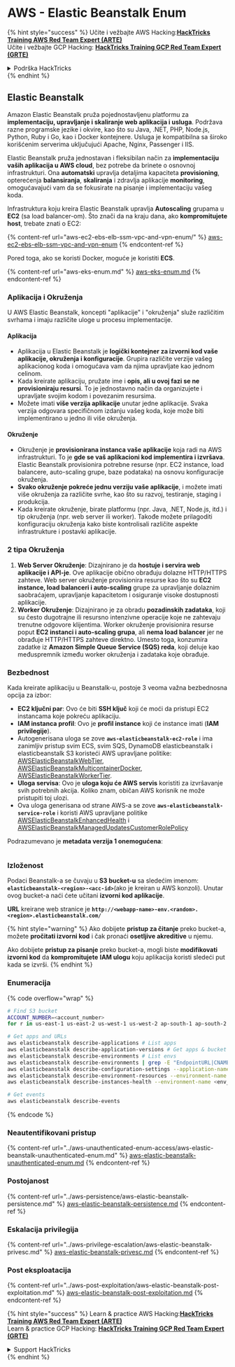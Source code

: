 # AWS - Elastic Beanstalk Enum

{% hint style="success" %}
Učite i vežbajte AWS Hacking:<img src="../../../.gitbook/assets/image (1) (1).png" alt="" data-size="line">[**HackTricks Training AWS Red Team Expert (ARTE)**](https://training.hacktricks.xyz/courses/arte)<img src="../../../.gitbook/assets/image (1) (1).png" alt="" data-size="line">\
Učite i vežbajte GCP Hacking: <img src="../../../.gitbook/assets/image (2).png" alt="" data-size="line">[**HackTricks Training GCP Red Team Expert (GRTE)**<img src="../../../.gitbook/assets/image (2).png" alt="" data-size="line">](https://training.hacktricks.xyz/courses/grte)

<details>

<summary>Podrška HackTricks</summary>

* Proverite [**planove pretplate**](https://github.com/sponsors/carlospolop)!
* **Pridružite se** 💬 [**Discord grupi**](https://discord.gg/hRep4RUj7f) ili [**telegram grupi**](https://t.me/peass) ili **pratite** nas na **Twitteru** 🐦 [**@hacktricks\_live**](https://twitter.com/hacktricks\_live)**.**
* **Podelite hakerske trikove slanjem PR-ova na** [**HackTricks**](https://github.com/carlospolop/hacktricks) i [**HackTricks Cloud**](https://github.com/carlospolop/hacktricks-cloud) github repozitorijume.

</details>
{% endhint %}

## Elastic Beanstalk

Amazon Elastic Beanstalk pruža pojednostavljenu platformu za **implementaciju, upravljanje i skaliranje web aplikacija i usluga**. Podržava razne programske jezike i okvire, kao što su Java, .NET, PHP, Node.js, Python, Ruby i Go, kao i Docker kontejnere. Usluga je kompatibilna sa široko korišćenim serverima uključujući Apache, Nginx, Passenger i IIS.

Elastic Beanstalk pruža jednostavan i fleksibilan način za **implementaciju vaših aplikacija u AWS cloud**, bez potrebe da brinete o osnovnoj infrastrukturi. Ona **automatski** upravlja detaljima kapaciteta **provisioning**, opterećenja **balansiranja**, **skaliranja** i zdravlja aplikacije **monitoring**, omogućavajući vam da se fokusirate na pisanje i implementaciju vašeg koda.

Infrastruktura koju kreira Elastic Beanstalk upravlja **Autoscaling** grupama u **EC2** (sa load balancer-om). Što znači da na kraju dana, ako **kompromitujete host**, trebate znati o EC2:

{% content-ref url="aws-ec2-ebs-elb-ssm-vpc-and-vpn-enum/" %}
[aws-ec2-ebs-elb-ssm-vpc-and-vpn-enum](aws-ec2-ebs-elb-ssm-vpc-and-vpn-enum/)
{% endcontent-ref %}

Pored toga, ako se koristi Docker, moguće je koristiti **ECS**.

{% content-ref url="aws-eks-enum.md" %}
[aws-eks-enum.md](aws-eks-enum.md)
{% endcontent-ref %}

### Aplikacija i Okruženja

U AWS Elastic Beanstalk, koncepti "aplikacije" i "okruženja" služe različitim svrhama i imaju različite uloge u procesu implementacije.

#### Aplikacija

* Aplikacija u Elastic Beanstalk je **logički kontejner za izvorni kod vaše aplikacije, okruženja i konfiguracije**. Grupira različite verzije vašeg aplikacionog koda i omogućava vam da njima upravljate kao jednom celinom.
* Kada kreirate aplikaciju, pružate ime i **opis, ali u ovoj fazi se ne provisioniraju resursi**. To je jednostavno način da organizujete i upravljate svojim kodom i povezanim resursima.
* Možete imati **više verzija aplikacije** unutar jedne aplikacije. Svaka verzija odgovara specifičnom izdanju vašeg koda, koje može biti implementirano u jedno ili više okruženja.

#### Okruženje

* Okruženje je **provisionirana instanca vaše aplikacije** koja radi na AWS infrastrukturi. To je **gde se vaš aplikacioni kod implementira i izvršava**. Elastic Beanstalk provisionira potrebne resurse (npr. EC2 instance, load balancere, auto-scaling grupe, baze podataka) na osnovu konfiguracije okruženja.
* **Svako okruženje pokreće jednu verziju vaše aplikacije**, i možete imati više okruženja za različite svrhe, kao što su razvoj, testiranje, staging i produkcija.
* Kada kreirate okruženje, birate platformu (npr. Java, .NET, Node.js, itd.) i tip okruženja (npr. web server ili worker). Takođe možete prilagoditi konfiguraciju okruženja kako biste kontrolisali različite aspekte infrastrukture i postavki aplikacije.

### 2 tipa Okruženja

1. **Web Server Okruženje**: Dizajnirano je da **hostuje i servira web aplikacije i API-je**. Ove aplikacije obično obrađuju dolazne HTTP/HTTPS zahteve. Web server okruženje provisionira resurse kao što su **EC2 instance, load balanceri i auto-scaling** grupe za upravljanje dolaznim saobraćajem, upravljanje kapacitetom i osiguranje visoke dostupnosti aplikacije.
2. **Worker Okruženje**: Dizajnirano je za obradu **pozadinskih zadataka**, koji su često dugotrajne ili resursno intenzivne operacije koje ne zahtevaju trenutne odgovore klijentima. Worker okruženje provisionira resurse poput **EC2 instanci i auto-scaling grupa**, ali **nema load balancer** jer ne obrađuje HTTP/HTTPS zahteve direktno. Umesto toga, konzumira zadatke iz **Amazon Simple Queue Service (SQS) reda**, koji deluje kao međuspremnik između worker okruženja i zadataka koje obrađuje.

### Bezbednost

Kada kreirate aplikaciju u Beanstalk-u, postoje 3 veoma važna bezbednosna opcija za izbor:

* **EC2 ključni par**: Ovo će biti **SSH ključ** koji će moći da pristupi EC2 instancama koje pokreću aplikaciju.
* **IAM instanca profil**: Ovo je **profil instance** koji će instance imati (**IAM privilegije**).
* Autogenerisana uloga se zove **`aws-elasticbeanstalk-ec2-role`** i ima zanimljiv pristup svim ECS, svim SQS, DynamoDB elasticbeanstalk i elasticbeanstalk S3 koristeći AWS upravljane politike: [AWSElasticBeanstalkWebTier](https://us-east-1.console.aws.amazon.com/iam/home#/policies/arn:aws:iam::aws:policy/AWSElasticBeanstalkWebTier), [AWSElasticBeanstalkMulticontainerDocker](https://us-east-1.console.aws.amazon.com/iam/home#/policies/arn:aws:iam::aws:policy/AWSElasticBeanstalkMulticontainerDocker), [AWSElasticBeanstalkWorkerTier](https://us-east-1.console.aws.amazon.com/iam/home#/policies/arn:aws:iam::aws:policy/AWSElasticBeanstalkWorkerTier).
* **Uloga servisa**: Ovo je **uloga koju će AWS servis** koristiti za izvršavanje svih potrebnih akcija. Koliko znam, običan AWS korisnik ne može pristupiti toj ulozi.
* Ova uloga generisana od strane AWS-a se zove **`aws-elasticbeanstalk-service-role`** i koristi AWS upravljane politike [AWSElasticBeanstalkEnhancedHealth](https://us-east-1.console.aws.amazon.com/iam/home#/policies/arn:aws:iam::aws:policy/service-role/AWSElasticBeanstalkEnhancedHealth) i [AWSElasticBeanstalkManagedUpdatesCustomerRolePolicy](https://us-east-1.console.aws.amazon.com/iamv2/home?region=us-east-1#/roles/details/aws-elasticbeanstalk-service-role?section=permissions)

Podrazumevano je **metadata verzija 1 onemogućena**:

<figure><img src="../../../.gitbook/assets/image (103).png" alt=""><figcaption></figcaption></figure>

### Izloženost

Podaci Beanstalk-a se čuvaju u **S3 bucket-u** sa sledećim imenom: **`elasticbeanstalk-<region>-<acc-id>`**(ako je kreiran u AWS konzoli). Unutar ovog bucket-a naći ćete učitani **izvorni kod aplikacije**.

**URL** kreirane web stranice je **`http://<webapp-name>-env.<random>.<region>.elasticbeanstalk.com/`**

{% hint style="warning" %}
Ako dobijete **pristup za čitanje** preko bucket-a, možete **pročitati izvorni kod** i čak pronaći **osetljive akreditive** u njemu.

Ako dobijete **pristup za pisanje** preko bucket-a, mogli biste **modifikovati izvorni kod** da **kompromitujete** **IAM ulogu** koju aplikacija koristi sledeći put kada se izvrši.
{% endhint %}

### Enumeracija

{% code overflow="wrap" %}
```bash
# Find S3 bucket
ACCOUNT_NUMBER=<account_number>
for r in us-east-1 us-east-2 us-west-1 us-west-2 ap-south-1 ap-south-2 ap-northeast-1 ap-northeast-2 ap-northeast-3 ap-southeast-1 ap-southeast-2 ap-southeast-3 ca-central-1 eu-central-1 eu-central-2 eu-west-1 eu-west-2 eu-west-3 eu-north-1 sa-east-1 af-south-1 ap-east-1 eu-south-1 eu-south-2 me-south-1 me-central-1; do aws s3 ls elasticbeanstalk-$r-$ACCOUNT_NUMBER 2>/dev/null && echo "Found in: elasticbeanstalk-$r-$ACCOUNT_NUMBER"; done

# Get apps and URLs
aws elasticbeanstalk describe-applications # List apps
aws elasticbeanstalk describe-application-versions # Get apps & bucket name with source code
aws elasticbeanstalk describe-environments # List envs
aws elasticbeanstalk describe-environments | grep -E "EndpointURL|CNAME"
aws elasticbeanstalk describe-configuration-settings --application-name <app_name> --environment-name <env_name>
aws elasticbeanstalk describe-environment-resources --environment-name <env_name> # Get env info such as SQS used queues
aws elasticbeanstalk describe-instances-health --environment-name <env_name> # Get the instances of an environment

# Get events
aws elasticbeanstalk describe-events
```
{% endcode %}

### Neautentifikovani pristup

{% content-ref url="../aws-unauthenticated-enum-access/aws-elastic-beanstalk-unauthenticated-enum.md" %}
[aws-elastic-beanstalk-unauthenticated-enum.md](../aws-unauthenticated-enum-access/aws-elastic-beanstalk-unauthenticated-enum.md)
{% endcontent-ref %}

### Postojanost

{% content-ref url="../aws-persistence/aws-elastic-beanstalk-persistence.md" %}
[aws-elastic-beanstalk-persistence.md](../aws-persistence/aws-elastic-beanstalk-persistence.md)
{% endcontent-ref %}

### Eskalacija privilegija

{% content-ref url="../aws-privilege-escalation/aws-elastic-beanstalk-privesc.md" %}
[aws-elastic-beanstalk-privesc.md](../aws-privilege-escalation/aws-elastic-beanstalk-privesc.md)
{% endcontent-ref %}

### Post eksploatacija

{% content-ref url="../aws-post-exploitation/aws-elastic-beanstalk-post-exploitation.md" %}
[aws-elastic-beanstalk-post-exploitation.md](../aws-post-exploitation/aws-elastic-beanstalk-post-exploitation.md)
{% endcontent-ref %}

{% hint style="success" %}
Learn & practice AWS Hacking:<img src="../../../.gitbook/assets/image (1) (1).png" alt="" data-size="line">[**HackTricks Training AWS Red Team Expert (ARTE)**](https://training.hacktricks.xyz/courses/arte)<img src="../../../.gitbook/assets/image (1) (1).png" alt="" data-size="line">\
Learn & practice GCP Hacking: <img src="../../../.gitbook/assets/image (2).png" alt="" data-size="line">[**HackTricks Training GCP Red Team Expert (GRTE)**<img src="../../../.gitbook/assets/image (2).png" alt="" data-size="line">](https://training.hacktricks.xyz/courses/grte)

<details>

<summary>Support HackTricks</summary>

* Check the [**subscription plans**](https://github.com/sponsors/carlospolop)!
* **Join the** 💬 [**Discord group**](https://discord.gg/hRep4RUj7f) or the [**telegram group**](https://t.me/peass) or **follow** us on **Twitter** 🐦 [**@hacktricks\_live**](https://twitter.com/hacktricks\_live)**.**
* **Share hacking tricks by submitting PRs to the** [**HackTricks**](https://github.com/carlospolop/hacktricks) and [**HackTricks Cloud**](https://github.com/carlospolop/hacktricks-cloud) github repos.

</details>
{% endhint %}

